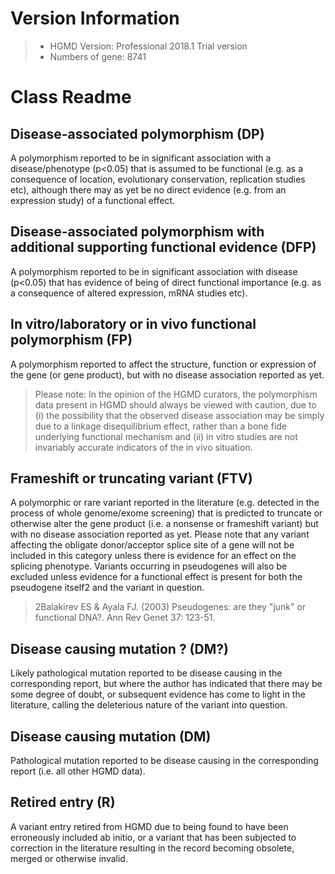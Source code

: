# Version Information
> - HGMD Version: Professional 2018.1 Trial version
> - Numbers of gene: 8741


#  Class Readme
## Disease-associated polymorphism (DP)
  A polymorphism reported to be in significant association with a disease/phenotype (p<0.05) that is assumed to be functional (e.g. as a consequence of location, evolutionary conservation, replication studies etc), although there may as yet be no direct evidence (e.g. from an expression study) of a functional effect.


## Disease-associated polymorphism with additional supporting functional evidence (DFP)
  A polymorphism reported to be in significant association with disease (p<0.05) that has evidence of being of direct functional importance (e.g. as a consequence of altered expression, mRNA studies etc).

## In vitro/laboratory or in vivo functional polymorphism (FP)
  A polymorphism reported to affect the structure, function or expression of the gene (or gene product), but with no disease association reported as yet.
> Please note: In the opinion of the HGMD curators, the polymorphism data present in HGMD should always be viewed with caution, due to (i) the possibility that the observed disease association may be simply due to a linkage disequilibrium effect, rather than a bone fide underlying functional mechanism and (ii) in vitro studies are not invariably accurate indicators of the in vivo situation.

## Frameshift or truncating variant (FTV)
  A polymorphic or rare variant reported in the literature (e.g. detected in the process of whole genome/exome screening) that is predicted to truncate or otherwise alter the gene product (i.e. a nonsense or frameshift variant) but with no disease association reported as yet. Please note that any variant affecting the obligate donor/acceptor splice site of a gene will not be included in this category unless there is evidence for an effect on the splicing phenotype. Variants occurring in pseudogenes will also be excluded unless evidence for a functional effect is present for both the pseudogene itself2 and the variant in question. 
> 2Balakirev ES & Ayala FJ. (2003) Pseudogenes: are they "junk" or functional DNA?. Ann Rev Genet 37: 123-51.

## Disease causing mutation ? (DM?)
  Likely pathological mutation reported to be disease causing in the corresponding report, but where the author has indicated that there may be some degree of doubt, or subsequent evidence has come to light in the literature, calling the deleterious nature of the variant into question.

## Disease causing mutation (DM)
  Pathological mutation reported to be disease causing in the corresponding report (i.e. all other HGMD data).

## Retired entry (R)
  A variant entry retired from HGMD due to being found to have been erroneously included ab initio, or a variant that has been subjected to correction in the literature resulting in the record becoming obsolete, merged or otherwise invalid.

